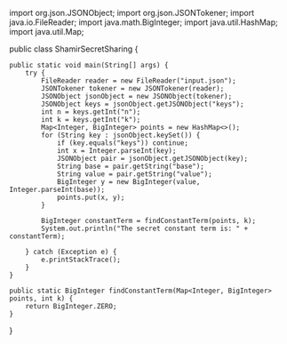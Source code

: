 import org.json.JSONObject;
import org.json.JSONTokener;
import java.io.FileReader;
import java.math.BigInteger;
import java.util.HashMap;
import java.util.Map;

public class ShamirSecretSharing {

    public static void main(String[] args) {
        try {
            FileReader reader = new FileReader("input.json");
            JSONTokener tokener = new JSONTokener(reader);
            JSONObject jsonObject = new JSONObject(tokener);
            JSONObject keys = jsonObject.getJSONObject("keys");
            int n = keys.getInt("n");
            int k = keys.getInt("k");
            Map<Integer, BigInteger> points = new HashMap<>();
            for (String key : jsonObject.keySet()) {
                if (key.equals("keys")) continue;
                int x = Integer.parseInt(key);
                JSONObject pair = jsonObject.getJSONObject(key);
                String base = pair.getString("base");
                String value = pair.getString("value");
                BigInteger y = new BigInteger(value, Integer.parseInt(base));
                points.put(x, y);
            }
            
            BigInteger constantTerm = findConstantTerm(points, k);
            System.out.println("The secret constant term is: " + constantTerm);
            
        } catch (Exception e) {
            e.printStackTrace();
        }
    }
    
    public static BigInteger findConstantTerm(Map<Integer, BigInteger> points, int k) {
        return BigInteger.ZERO;
    }
}
